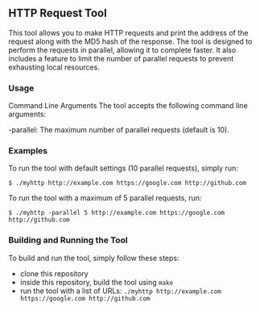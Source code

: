 ## HTTP Request Tool
This tool allows you to make HTTP requests and print the address of the request along with the MD5 hash of the response. The tool is designed to perform the requests in parallel, allowing it to complete faster. It also includes a feature to limit the number of parallel requests to prevent exhausting local resources.

### Usage
Command Line Arguments
The tool accepts the following command line arguments:

-parallel: The maximum number of parallel requests (default is 10).

### Examples
To run the tool with default settings (10 parallel requests), simply run:

```
$ ./myhttp http://example.com https://google.com http://github.com
```

To run the tool with a maximum of 5 parallel requests, run:
```
$ ./myhttp -parallel 5 http://example.com https://google.com http://github.com
```

### Building and Running the Tool
To build and run the tool, simply follow these steps:

* clone this repository
* inside this repository, build the tool using `make`
* run the tool with a list of URLs: `./myhttp http://example.com https://google.com http://github.com`

